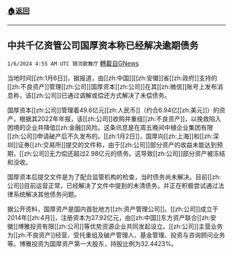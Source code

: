 ###  [:house:返回](README.md)
---


## 中共千亿资管公司国厚资本称已经解决逾期债务
`1/6/2024 4:55 AM UTC 银河歌舞厅` [轉載自GNews](https://gnews.org/articles/2189819)

当地时间[[zh:1月6日]]，据报道，由[[zh:中国]][[zh:安徽]]省[[zh:政府]]支持的[[zh:不良资产]]管理[[zh:公司]]国厚资本[[zh:公司]]在其[[zh:微信]]账号上发布消息称，该[[zh:公司]]已通过调解或偿还方式解决了未偿债务。

国厚资本[[zh:公司]]管理着49.6亿元[[zh:人民币]]（约合6.94亿[[zh:美元]]）的资产，根据其2022年年报，该[[zh:公司]]收购并重组[[zh:不良资产]]，以挽救陷入困境的企业并降低[[zh:金融]]风险。这条讯息是在周五晚间中植企业集团有限[[zh:公司]]申请破产后不久发布的。[[zh:1月2日]]，国厚向[[zh:上海]]和[[zh:深圳]]证券[[zh:交易所]]提交的文件称，由于[[zh:公司]]部分资产的收益未能达到预期，[[zh:公司]]无力偿还超过2.98亿元的债务。这导致[[zh:公司]]部分资产被冻结和没收。

国厚资本后提交文件是为了配合监管机构的检查，当时债务尚未解决。目前[[zh:公司]]目前运营正常，已经解决了文件中提到的未清债务，并正在积极尝试通过法律系统解决其他债务问题。

据公开资料，国厚资产是国内首批地方[[zh:资产管理公司]]。[[zh:公司]]成立于2014年[[zh:4月]]，注册资本为27.92亿元，由[[zh:中国]]东方资产联合[[zh:安徽]]博雅投资有限[[zh:公司]]等优势资源企业共同发起设立。[[zh:公司]]主营业务为[[zh:不良资产]]经营、受托重组及破产管理人、基金管理、投资与咨询顾问业务等。博雅投资为国厚资产第一大股东，持股比例为32.4423%。
